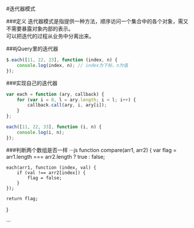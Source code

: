
#迭代器模式


###定义
迭代器模式是指提供一种方法，顺序访问一个集合中的各个对象，需又不需要暴露对象内部的表示。    
可以把迭代的过程从业务中分离出来。

###jQuery里的迭代器
```js
$.each([11, 22, 23], function (index, n) {
    console.log(index, n); // index为下标，n为值
});
```

###实现自己的迭代器
```js
var each = function (ary, callback) {
    for (var i = 0, l = ary.length; i < l; i++) {
        callback.call(ary, i, ary[i]);
    }
};

each([11, 22, 33], function (i, n) {
    console.log(i, n);
});
```

###判断两个数组是否一样
···js
function compare(arr1, arr2) {
    var flag = arr1.length === arr2.length ? true : false;

    each(arr1, function (index, val) {
        if (val !== arr2[index]) {
            flag = false;
        }
    });

    return flag;
}

···
